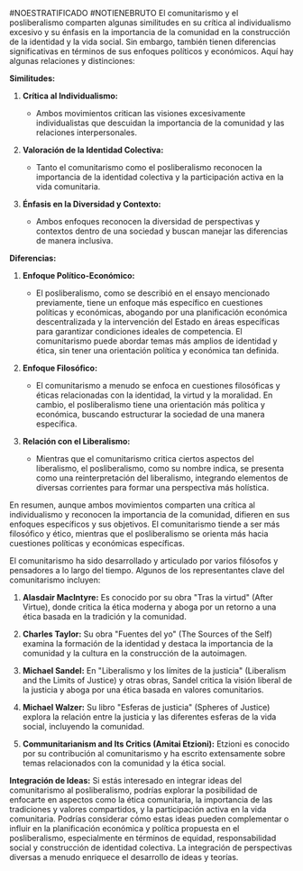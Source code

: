 #NOESTRATIFICADO
#NOTIENEBRUTO
El comunitarismo y el posliberalismo comparten algunas similitudes en su crítica al individualismo excesivo y su énfasis en la importancia de la comunidad en la construcción de la identidad y la vida social. Sin embargo, también tienen diferencias significativas en términos de sus enfoques políticos y económicos. Aquí hay algunas relaciones y distinciones:

**Similitudes:**

1. **Crítica al Individualismo:**
   - Ambos movimientos critican las visiones excesivamente individualistas que descuidan la importancia de la comunidad y las relaciones interpersonales.

2. **Valoración de la Identidad Colectiva:**
   - Tanto el comunitarismo como el posliberalismo reconocen la importancia de la identidad colectiva y la participación activa en la vida comunitaria.

3. **Énfasis en la Diversidad y Contexto:**
   - Ambos enfoques reconocen la diversidad de perspectivas y contextos dentro de una sociedad y buscan manejar las diferencias de manera inclusiva.

**Diferencias:**

1. **Enfoque Político-Económico:**
   - El posliberalismo, como se describió en el ensayo mencionado previamente, tiene un enfoque más específico en cuestiones políticas y económicas, abogando por una planificación económica descentralizada y la intervención del Estado en áreas específicas para garantizar condiciones ideales de competencia. El comunitarismo puede abordar temas más amplios de identidad y ética, sin tener una orientación política y económica tan definida.

2. **Enfoque Filosófico:**
   - El comunitarismo a menudo se enfoca en cuestiones filosóficas y éticas relacionadas con la identidad, la virtud y la moralidad. En cambio, el posliberalismo tiene una orientación más política y económica, buscando estructurar la sociedad de una manera específica.

3. **Relación con el Liberalismo:**
   - Mientras que el comunitarismo critica ciertos aspectos del liberalismo, el posliberalismo, como su nombre indica, se presenta como una reinterpretación del liberalismo, integrando elementos de diversas corrientes para formar una perspectiva más holística.

En resumen, aunque ambos movimientos comparten una crítica al individualismo y reconocen la importancia de la comunidad, difieren en sus enfoques específicos y sus objetivos. El comunitarismo tiende a ser más filosófico y ético, mientras que el posliberalismo se orienta más hacia cuestiones políticas y económicas específicas.

El comunitarismo ha sido desarrollado y articulado por varios filósofos y pensadores a lo largo del tiempo. Algunos de los representantes clave del comunitarismo incluyen:

1. **Alasdair MacIntyre:** Es conocido por su obra "Tras la virtud" (After Virtue), donde critica la ética moderna y aboga por un retorno a una ética basada en la tradición y la comunidad.

2. **Charles Taylor:** Su obra "Fuentes del yo" (The Sources of the Self) examina la formación de la identidad y destaca la importancia de la comunidad y la cultura en la construcción de la autoimagen.

3. **Michael Sandel:** En "Liberalismo y los límites de la justicia" (Liberalism and the Limits of Justice) y otras obras, Sandel critica la visión liberal de la justicia y aboga por una ética basada en valores comunitarios.

4. **Michael Walzer:** Su libro "Esferas de justicia" (Spheres of Justice) explora la relación entre la justicia y las diferentes esferas de la vida social, incluyendo la comunidad.

5. **Communitarianism and Its Critics (Amitai Etzioni):** Etzioni es conocido por su contribución al comunitarismo y ha escrito extensamente sobre temas relacionados con la comunidad y la ética social.

**Integración de Ideas:**
Si estás interesado en integrar ideas del comunitarismo al posliberalismo, podrías explorar la posibilidad de enfocarte en aspectos como la ética comunitaria, la importancia de las tradiciones y valores compartidos, y la participación activa en la vida comunitaria. Podrías considerar cómo estas ideas pueden complementar o influir en la planificación económica y política propuesta en el posliberalismo, especialmente en términos de equidad, responsabilidad social y construcción de identidad colectiva. La integración de perspectivas diversas a menudo enriquece el desarrollo de ideas y teorías.